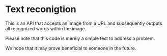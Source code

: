 # Text reconigtion


This is an API that accepts an image from a URL and subsequently outputs all recognized words within the image.

Please note that this code is merely a simple test to address a problem.

We hope that it may prove beneficial to someone in the future.
